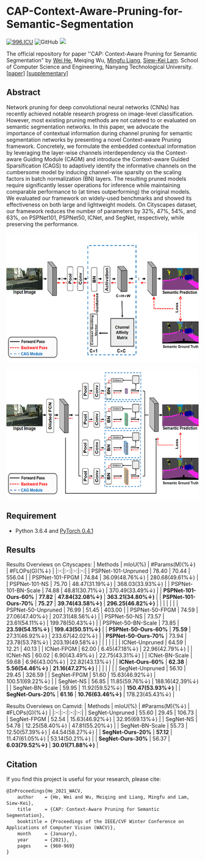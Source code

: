 # CAP-Context-Aware-Pruning-for-Semantic-Segmentation

[![996.ICU](https://img.shields.io/badge/link-996.icu-red.svg)](https://996.icu) ![GitHub](https://img.shields.io/github/license/erichhhhho/CAP-Context-Aware-Pruning-for-Semantic-Segmentation.svg) ![](https://img.shields.io/badge/dynamic/json?color=000000&label=GitHub&query=%24.data.totalSubs&suffix=followers&url=https%3A%2F%2Fapi.spencerwoo.com%2Fsubstats%2F%3Fsource%3Dgithub%26queryKey%3Derichhhhho)

The official repository for paper ''CAP: Context-Aware Pruning for Semantic Segmentation" by [Wei He](https://github.com/erichhhhho), Meiqing Wu, [Mingfu Liang](https://wuyujack.github.io/), [Siew-Kei Lam](https://siewkeilam.github.io/ei-research-group/contact.html). School of Computer Science and Engineering, Nanyang Technological University.
<br>[[paper]](https://openaccess.thecvf.com/content/WACV2021/papers/He_CAP_Context-Aware_Pruning_for_Semantic_Segmentation_WACV_2021_paper.pdf) [[supplementary]](https://openaccess.thecvf.com/content/WACV2021/supplemental/He_CAP_Context-Aware_Pruning_WACV_2021_supplemental.pdf)
## Abstract
Network pruning for deep convolutional neural networks (CNNs) has recently achieved notable research progress on image-level classification. However, most existing pruning methods are not catered to or evaluated on semantic segmentation networks. In this paper, we advocate the importance of contextual information during channel pruning for semantic segmentation networks by presenting a novel Context-aware Pruning framework. Concretely, we formulate the embedded contextual information by leveraging the layer-wise channels interdependency via the Context-aware Guiding Module (CAGM) and introduce the Context-aware Guided Sparsification (CAGS) to adaptively identify the informative channels on the cumbersome model by inducing channel-wise sparsity on the scaling factors in batch normalization (BN) layers. The resulting pruned models require significantly lesser operations for inference while maintaining comparable performance to (at times outperforming) the original models. We evaluated our framework on widely-used benchmarks and showed its effectiveness on both large and lightweight models. On Cityscapes dataset, our framework reduces the number of parameters by 32%, 47%, 54%, and 63%, on PSPNet101, PSPNet50, ICNet, and SegNet, respectively, while preserving the performance.

<p align="center">
  <img src="https://github.com/erichhhhho/CAP-Context-Aware-Pruning-for-Semantic-Segmentation/blob/main/CAG(Base).png" width = "630" height = "340">
</p>

<p align="center">
  <img src="https://github.com/erichhhhho/CAP-Context-Aware-Pruning-for-Semantic-Segmentation/blob/main/CAG(PPM).png" width = "630" height = "340">
</p>

## Requirement
* Python 3.6.4 and [PyTorch 0.4.1](http://pytorch.org/)

## Results
Results Overviews on Cityscapes:
|          Methods         |      mIoU(%)    |  #Params(M)(%&darr;) |   #FLOPs(G)(%&darr;)  | 
|:-:|:-:|:-:|:-:|
| PSPNet-101-Unpruned      |      78.40      |        70.44    |   556.04    |
| PSPNet-101-FPGM          |      74.84      |  36.09(48.76%&darr;) | 280.68(49.61%&darr;)  |
| PSPNet-101-NS            |      75.70      |  48.47(31.19%&darr;) | 368.03(33.93%&darr;)  |
| PSPNet-101-BN-Scale      |      74.88      |  48.81(30.71%&darr;) | 370.49(33.49%&darr;) |
| **PSPNet-101-Ours-60%**      |      **77.82**     |  **47.84(32.08%&darr;)** | **363.21(34.80%&darr;)**  |
| **PSPNet-101-Ours-70%**      |      **75.27**      |  **39.74(43.58%&darr;)** | **296.25(46.82%&darr;)**  |
|                         |                   |               |              |
| PSPNet-50-Unpruned      |      76.99      |        51.45    |  403.00    |
| PSPNet-50-FPGM          |      74.59      |  27.06(47.40%&darr;) | 207.31(48.56%&darr;)  |
| PSPNet-50-NS            |      73.57      |  23.61(54.11%&darr;) | 199.78(50.43%&darr;)  |
| PSPNet-50-BN-Scale      |      73.85      |  **23.59(54.15%&darr;)** | **199.43(50.51%&darr;)** |
| **PSPNet-50-Ours-60%**      |      **75.59**     |  27.31(46.92%&darr;) | 233.67(42.02%&darr;)  |
| **PSPNet-50-Ours-70%**      |      73.94      |  23.78(53.78%&darr;) | 203.19(49.58%&darr;)  |
|                         |                   |               |              |
| ICNet-Unpruned      |      64.59      |        12.21    |  40.13    |
| ICNet-FPGM          |      62.00      |  6.45(47.18%&darr;) | 22.96(42.79%&darr;)  |
| ICNet-NS            |      60.02      |  6.90(43.49%&darr;) | 22.75(43.31%&darr;)  |
| ICNet-BN-Scale      |      59.68      |  6.96(43.00%&darr;) | 22.82(43.13%&darr;) |
| **ICNet-Ours-60%**      |      **62.38**     |  **5.56(54.46%&darr;)** | **21.16(47.27%&darr;)**  |
|                         |                   |               |              |
| SegNet-Unpruned      |      56.10      |        29.45    |  326.59    |
| SegNet-FPGM          |      51.60      |  15.63(46.92%&darr;) | 100.51(69.22%&darr;)  |
| SegNet-NS            |      56.85      |  11.85(59.76%&darr;) | 188.16(42.39%&darr;)  |
| SegNet-BN-Scale      |      59.95      |  11.92(59.52%&darr;) | **150.47(53.93%&darr;)** |
| **SegNet-Ours-20%**      |      **61.16**     |  **10.76(63.46%&darr;)** | 178.23(45.43%&darr;)  |

Results Overviews on Camvid:
|          Methods         |      mIoU(%)    |  #Params(M)(%&darr;) |   #FLOPs(G)(%&darr;)  | 
|:-:|:-:|:-:|:-:|
| SegNet-Unpruned      |      55.60      |        29.45    |   106.73    |
| SegNet-FPGM          |      52.54      |   15.63(46.92%&darr;) | 32.95(69.13%&darr;)  |
| SegNet-NS            |      54.78      |   12.25(58.40%&darr;) | 47.81(55.20%&darr;)  |
| SegNet-BN-Scale      |      55.73      |   12.50(57.39%&darr;) | 44.54(58.27%&darr;) |
| **SegNet-Ours-20%**      |      **57.12**     |  11.47(61.05%&darr;) |  53.14(50.21%&darr;)  |
| **SegNet-Ours-30%**      |      56.37     |  **6.03(79.52%&darr;)** | **30.01(71.88%&darr;)**  |


## Citation
If you find this project is useful for your research, please cite:
```
@InProceedings{He_2021_WACV,
    author    = {He, Wei and Wu, Meiqing and Liang, Mingfu and Lam, Siew-Kei},
    title     = {CAP: Context-Aware Pruning for Semantic Segmentation},
    booktitle = {Proceedings of the IEEE/CVF Winter Conference on Applications of Computer Vision (WACV)},
    month     = {January},
    year      = {2021},
    pages     = {960-969}
}
```
